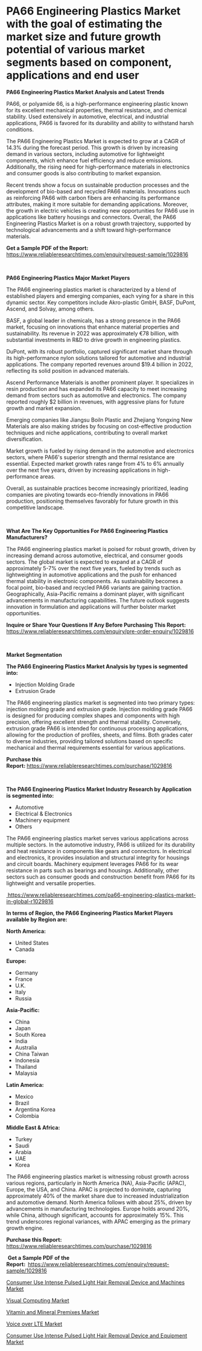 <p><h1>PA66 Engineering Plastics Market with the goal of estimating the market size and future growth potential of various market segments based on component, applications and end user</h1></p><p><strong>PA66 Engineering Plastics Market Analysis and Latest Trends</strong></p>
<p><p>PA66, or polyamide 66, is a high-performance engineering plastic known for its excellent mechanical properties, thermal resistance, and chemical stability. Used extensively in automotive, electrical, and industrial applications, PA66 is favored for its durability and ability to withstand harsh conditions. </p><p>The PA66 Engineering Plastics Market is expected to grow at a CAGR of 14.3% during the forecast period. This growth is driven by increasing demand in various sectors, including automotive for lightweight components, which enhance fuel efficiency and reduce emissions. Additionally, the rising need for high-performance materials in electronics and consumer goods is also contributing to market expansion.</p><p>Recent trends show a focus on sustainable production processes and the development of bio-based and recycled PA66 materials. Innovations such as reinforcing PA66 with carbon fibers are enhancing its performance attributes, making it more suitable for demanding applications. Moreover, the growth in electric vehicles is creating new opportunities for PA66 use in applications like battery housings and connectors. Overall, the PA66 Engineering Plastics Market is on a robust growth trajectory, supported by technological advancements and a shift toward high-performance materials.</p></p>
<p><strong>Get a Sample PDF of the Report:&nbsp;</strong> <a href="https://www.reliableresearchtimes.com/enquiry/request-sample/1029816?utm_campaign=1835&utm_medium=2&utm_source=Github&utm_content=ia&utm_term=03122024&utm_id=pa66-engineering-plastics">https://www.reliableresearchtimes.com/enquiry/request-sample/1029816</a></p>
<p>&nbsp;</p>
<p><strong>PA66 Engineering Plastics Major Market Players</strong></p>
<p><p>The PA66 engineering plastics market is characterized by a blend of established players and emerging companies, each vying for a share in this dynamic sector. Key competitors include Akro-plastic GmbH, BASF, DuPont, Ascend, and Solvay, among others.</p><p>BASF, a global leader in chemicals, has a strong presence in the PA66 market, focusing on innovations that enhance material properties and sustainability. Its revenue in 2022 was approximately €78 billion, with substantial investments in R&D to drive growth in engineering plastics.</p><p>DuPont, with its robust portfolio, captured significant market share through its high-performance nylon solutions tailored for automotive and industrial applications. The company reported revenues around $19.4 billion in 2022, reflecting its solid position in advanced materials.</p><p>Ascend Performance Materials is another prominent player. It specializes in resin production and has expanded its PA66 capacity to meet increasing demand from sectors such as automotive and electronics. The company reported roughly $2 billion in revenues, with aggressive plans for future growth and market expansion.</p><p>Emerging companies like Jiangsu Boiln Plastic and Zhejiang Yongxing New Materials are also making strides by focusing on cost-effective production techniques and niche applications, contributing to overall market diversification.</p><p>Market growth is fueled by rising demand in the automotive and electronics sectors, where PA66's superior strength and thermal resistance are essential. Expected market growth rates range from 4% to 6% annually over the next five years, driven by increasing applications in high-performance areas.</p><p>Overall, as sustainable practices become increasingly prioritized, leading companies are pivoting towards eco-friendly innovations in PA66 production, positioning themselves favorably for future growth in this competitive landscape.</p></p>
<p>&nbsp;</p>
<p><strong>What Are The Key Opportunities For PA66 Engineering Plastics Manufacturers?</strong></p>
<p><p>The PA66 engineering plastics market is poised for robust growth, driven by increasing demand across automotive, electrical, and consumer goods sectors. The global market is expected to expand at a CAGR of approximately 5-7% over the next five years, fueled by trends such as lightweighting in automotive applications and the push for enhanced thermal stability in electronic components. As sustainability becomes a focal point, bio-based and recycled PA66 variants are gaining traction. Geographically, Asia-Pacific remains a dominant player, with significant advancements in manufacturing capabilities. The future outlook suggests innovation in formulation and applications will further bolster market opportunities.</p></p>
<p><strong>Inquire or Share Your Questions If Any Before Purchasing This Report:</strong> <a href="https://www.reliableresearchtimes.com/enquiry/pre-order-enquiry/1029816?utm_campaign=1835&utm_medium=2&utm_source=Github&utm_content=ia&utm_term=03122024&utm_id=pa66-engineering-plastics">https://www.reliableresearchtimes.com/enquiry/pre-order-enquiry/1029816</a></p>
<p>&nbsp;</p>
<p><strong>Market Segmentation</strong></p>
<p><strong>The PA66 Engineering Plastics Market Analysis by types is segmented into:</strong></p>
<p><ul><li>Injection Molding Grade</li><li>Extrusion Grade</li></ul></p>
<p><p>The PA66 engineering plastics market is segmented into two primary types: injection molding grade and extrusion grade. Injection molding grade PA66 is designed for producing complex shapes and components with high precision, offering excellent strength and thermal stability. Conversely, extrusion grade PA66 is intended for continuous processing applications, allowing for the production of profiles, sheets, and films. Both grades cater to diverse industries, providing tailored solutions based on specific mechanical and thermal requirements essential for various applications.</p></p>
<p><strong>Purchase this Report:&nbsp;</strong><a href="https://www.reliableresearchtimes.com/purchase/1029816?utm_campaign=1835&utm_medium=2&utm_source=Github&utm_content=ia&utm_term=03122024&utm_id=pa66-engineering-plastics">https://www.reliableresearchtimes.com/purchase/1029816</a></p>
<p>&nbsp;</p>
<p><strong>The PA66 Engineering Plastics Market Industry Research by Application is segmented into:</strong></p>
<p><ul><li>Automotive</li><li>Electrical & Electronics</li><li>Machinery equipment</li><li>Others</li></ul></p>
<p><p>The PA66 engineering plastics market serves various applications across multiple sectors. In the automotive industry, PA66 is utilized for its durability and heat resistance in components like gears and connectors. In electrical and electronics, it provides insulation and structural integrity for housings and circuit boards. Machinery equipment leverages PA66 for its wear resistance in parts such as bearings and housings. Additionally, other sectors such as consumer goods and construction benefit from PA66 for its lightweight and versatile properties.</p></p>
<p><a href="https://www.reliableresearchtimes.com/pa66-engineering-plastics-market-in-global-r1029816?utm_campaign=1835&utm_medium=2&utm_source=Github&utm_content=ia&utm_term=03122024&utm_id=pa66-engineering-plastics">&nbsp;https://www.reliableresearchtimes.com/pa66-engineering-plastics-market-in-global-r1029816</a></p>
<p><strong>In terms of Region, the PA66 Engineering Plastics Market Players available by Region are:</strong></p>
<p>
    <p> <strong> North America: </strong>
        <ul>
            <li>United States</li>
            <li>Canada</li>
        </ul>
        </p> 
    <p> <strong> Europe: </strong>
        <ul>
            <li>Germany</li>
            <li>France</li>
            <li>U.K.</li>
            <li>Italy</li>
            <li>Russia</li>
        </ul>
        </p> 
    <p> <strong> Asia-Pacific: </strong>
        <ul>
            <li>China</li>
            <li>Japan</li>
            <li>South Korea</li>
            <li>India</li>
            <li>Australia</li>
            <li>China Taiwan</li>
            <li>Indonesia</li>
            <li>Thailand</li>
            <li>Malaysia</li>
        </ul>
        </p> 
    <p> <strong> Latin America: </strong>
        <ul>
            <li>Mexico</li>
            <li>Brazil</li>
            <li>Argentina Korea</li>
            <li>Colombia</li>
        </ul>
        </p> 
    <p> <strong> Middle East & Africa: </strong>
        <ul>
            <li>Turkey</li>
            <li>Saudi</li>
            <li>Arabia</li>
            <li>UAE</li>
            <li>Korea</li>
        </ul>
    </p>
    </p>
<p><p>The PA66 engineering plastics market is witnessing robust growth across various regions, particularly in North America (NA), Asia-Pacific (APAC), Europe, the USA, and China. APAC is projected to dominate, capturing approximately 40% of the market share due to increased industrialization and automotive demand. North America follows with about 25%, driven by advancements in manufacturing technologies. Europe holds around 20%, while China, although significant, accounts for approximately 15%. This trend underscores regional variances, with APAC emerging as the primary growth engine.</p></p>
<p><strong>Purchase this Report: </strong><a href="https://www.reliableresearchtimes.com/purchase/1029816?utm_campaign=1835&utm_medium=2&utm_source=Github&utm_content=ia&utm_term=03122024&utm_id=pa66-engineering-plastics">https://www.reliableresearchtimes.com/purchase/1029816</a></p>
<p>&nbsp;<strong>Get a Sample PDF of the Report:&nbsp;&nbsp;</strong><a href="https://www.reliableresearchtimes.com/enquiry/request-sample/1029816?utm_campaign=1835&utm_medium=2&utm_source=Github&utm_content=ia&utm_term=03122024&utm_id=pa66-engineering-plastics">https://www.reliableresearchtimes.com/enquiry/request-sample/1029816</a></p>
<p><strong></strong></p>
<p><p><a href="https://issuu.com/reportprime-2/docs/consumer-use-intense-pulsed-light-h_83f2818da60bce?utm_campaign=1835&utm_medium=2&utm_source=Github&utm_content=ia&utm_term=03122024&utm_id=pa66-engineering-plastics">Consumer Use Intense Pulsed Light Hair Removal Device and Machines Market</a></p><p><a href="https://www.linkedin.com/pulse/visual-computing-market-industry-trends-forecast-period-from-9tgec?utm_campaign=1835&utm_medium=2&utm_source=Github&utm_content=ia&utm_term=03122024&utm_id=pa66-engineering-plastics">Visual Computing Market</a></p><p><a href="https://www.linkedin.com/pulse/vitamin-mineral-premixes-market-outlook-complete-industry-analysis-qqhzc?utm_campaign=1835&utm_medium=2&utm_source=Github&utm_content=ia&utm_term=03122024&utm_id=pa66-engineering-plastics">Vitamin and Mineral Premixes Market</a></p><p><a href="https://www.linkedin.com/pulse/comprehensive-review-voice-over-lte-market-includingmarket-trends-oj9qc?utm_campaign=1835&utm_medium=2&utm_source=Github&utm_content=ia&utm_term=03122024&utm_id=pa66-engineering-plastics">Voice over LTE Market</a></p><p><a href="https://issuu.com/reportprime-2/docs/consumer-use-intense-pulsed-light-h_b84f16fe4d4cd8?utm_campaign=1835&utm_medium=2&utm_source=Github&utm_content=ia&utm_term=03122024&utm_id=pa66-engineering-plastics">Consumer Use Intense Pulsed Light Hair Removal Device and Equipment Market</a></p></p>
